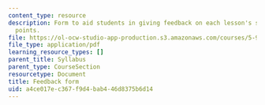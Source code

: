 ```yaml
---
content_type: resource
description: Form to aid students in giving feedback on each lesson's strong and weak
  points.
file: https://ol-ocw-studio-app-production.s3.amazonaws.com/courses/5-95j-teaching-college-level-science-and-engineering-spring-2009/a4ce017ec367f9d4bab446d8375b6d14_MIT5_95js09_res02.pdf
file_type: application/pdf
learning_resource_types: []
parent_title: Syllabus
parent_type: CourseSection
resourcetype: Document
title: Feedback form
uid: a4ce017e-c367-f9d4-bab4-46d8375b6d14
---
```

